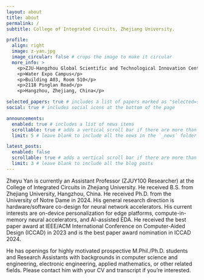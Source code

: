 ```yaml
---
layout: about
title: about
permalink: /
subtitle: College of Integrated Circuits, Zhejiang University.

profile:
  align: right
  image: z-yan.jpg
  image_circular: false # crops the image to make it circular
  more_info: >
    <p>ZJU-Hangzhou Global Scientific and Technological Innovation Center</p>
    <p>Water Expo Campus</p>
    <p>Building A03, Room 510</p>
    <p>2118 Pinglan Road</p>
    <p>Hangzhou, Zhejiang, China</p>

selected_papers: true # includes a list of papers marked as "selected={true}"
social: true # includes social icons at the bottom of the page

announcements:
  enabled: true # includes a list of news items
  scrollable: true # adds a vertical scroll bar if there are more than 3 news items
  limit: 5 # leave blank to include all the news in the `_news` folder

latest_posts:
  enabled: false
  scrollable: true # adds a vertical scroll bar if there are more than 3 new posts items
  limit: 3 # leave blank to include all the blog posts
---
```


Zheyu Yan is currently an Assistant Professor (ZJUY100 Researcher) at the College of Integrated Circuits in Zhejiang University. He received B.S. from Zhejiang University, Hangzhou, China. He received Ph.D. from the University of Notre Dame in 2024. His general research direction is hardware/software co-design for neural network accelerators. His current interests are on-device personalization for edge platforms, compute-in-memory neural accelerators, and AI-assisted EDA. He received the best paper award at IEEE/ACM International Conference on Computer-Aided Design (ICCAD) in 2023 and is the best paper award nomination in ICCAD 2024.

He has openings for highly motivated prospective M.Phil./Ph.D. students and Research Assistants with backgrounds in computer science and engineering, electronic engineering, applied mathematics, or other related fields. Please contact him with your CV and transcript if you’re interested.
